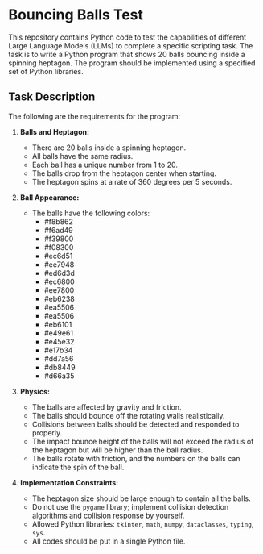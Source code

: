 # Bouncing Balls Test


This repository contains Python code to test the capabilities of different Large Language Models (LLMs) to complete a specific scripting task. The task is to write a Python program that shows 20 balls bouncing inside a spinning heptagon. The program should be implemented using a specified set of Python libraries.

## Task Description

The following are the requirements for the program:

1. **Balls and Heptagon:**
   - There are 20 balls inside a spinning heptagon.
   - All balls have the same radius.
   - Each ball has a unique number from 1 to 20.
   - The balls drop from the heptagon center when starting.
   - The heptagon spins at a rate of 360 degrees per 5 seconds.

2. **Ball Appearance:**
   - The balls have the following colors:
     - #f8b862
     - #f6ad49
     - #f39800
     - #f08300
     - #ec6d51
     - #ee7948
     - #ed6d3d
     - #ec6800
     - #ee7800
     - #eb6238
     - #ea5506
     - #ea5506
     - #eb6101
     - #e49e61
     - #e45e32
     - #e17b34
     - #dd7a56
     - #db8449
     - #d66a35

3. **Physics:**
   - The balls are affected by gravity and friction.
   - The balls should bounce off the rotating walls realistically.
   - Collisions between balls should be detected and responded to properly.
   - The impact bounce height of the balls will not exceed the radius of the heptagon but will be higher than the ball radius.
   - The balls rotate with friction, and the numbers on the balls can indicate the spin of the ball.

4. **Implementation Constraints:**
   - The heptagon size should be large enough to contain all the balls.
   - Do not use the `pygame` library; implement collision detection algorithms and collision response by yourself.
   - Allowed Python libraries: `tkinter`, `math`, `numpy`, `dataclasses`, `typing`, `sys`.
   - All codes should be put in a single Python file.
